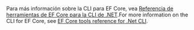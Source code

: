 <span data-ttu-id="8dfd1-101">Para más información sobre la CLI para EF Core, vea [Referencia de herramientas de EF Core para la CLI de .NET](/ef/core/miscellaneous/cli/dotnet).</span><span class="sxs-lookup"><span data-stu-id="8dfd1-101">For more information on the CLI for EF Core, see [EF Core tools reference for .Net CLI](/ef/core/miscellaneous/cli/dotnet).</span></span>
